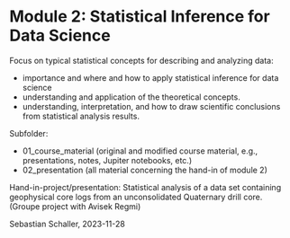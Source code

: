 # Module 2: Statistical Inference for Data Science

Focus on typical statistical concepts for describing and analyzing data:
- importance and where and how to apply statistical inference for data science
- understanding and application of the theoretical concepts.
- understanding, interpretation, and how to draw scientific conclusions from statistical analysis results.

Subfolder:
- 01_course_material (original and modified course material, e.g., presentations, notes, Jupiter notebooks, etc.)
- 02_presentation (all material concerning the hand-in of module 2)

Hand-in-project/presentation: Statistical analysis of a data set containing geophysical core logs from an unconsolidated Quaternary drill core. (Groupe project with Avisek Regmi) 


Sebastian Schaller, 2023-11-28


